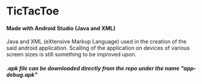 # TicTacToe
#### Made with Android Studio (Java and XML)


Java and XML (eXtensive Markup Language) used in the creation of the said android application.
Scalling of the application on devices of various screen sizes is still something to be improved upon.

##### .apk file can be downloaded directly from the repo under the name "app-debug.apk" 
